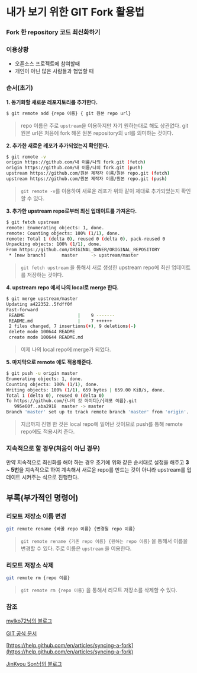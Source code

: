 # 내가 보기 위한 GIT Fork 활용법

### Fork 한 repository 코드 최신화하기  
  
### 이용상황

- 오픈소스 프로젝트에 참여할때
- 개인이 아닌 많은 사람들과 협업할 때  
  
  
  
### 순서(초기)

**1. 동기화할 새로운 레포지토리를 추가한다.**
  
```bash
$ git remote add {repo 이름} { git 원본 repo url}
```  

> repo 이름은 주로 `upstream`을 이용하지만 자기 원하는대로 해도 상관없다.
git 원본 url은 처음에 fork 해온 원본 repository의 url를 의미하는 것이다.  



**2. 추가한 새로운 레포가 추가되었는지 확인한다.**
  
```bash
$ git remote -v
origin https://github.com/내 이름/나의 fork.git (fetch)  
origin https://github.com/내 이름/나의 fork.git (push)  
upstream https://github.com/원본 제작자 이름/원본 repo.git (fetch)    
upstream https://github.com/원본 제작자 이름/원본 repo.git (push)  
```  


> `git remote -v`를 이용하여 새로운 레포가 위와 같이 제대로 추가되었는지 확인할 수 있다.    



**3. 추가한 upstream repo로부터 최신 업데이트를 가져온다.**  
  
```bash
$ git fetch upstream
remote: Enumerating objects: 1, done.
remote: Counting objects: 100% (1/1), done.
remote: Total 1 (delta 0), reused 0 (delta 0), pack-reused 0
Unpacking objects: 100% (1/1), done.
From https://github.com/ORIGINAL_OWNER/ORIGINAL_REPOSITORY
 * [new branch]      master     -> upstream/master
```  

> `git fetch upstream` 을 통해서 새로 생성한 upstream repo에 최신 업데이트를 저장하는 것이다.  



**4. upstream repo 에서 나의 local로 merge 한다.**  
  
```bash
$ git merge upstream/master
Updating a422352..5fdff0f
Fast-forward
 README                    |    9 -------
 README.md                 |    7 ++++++
 2 files changed, 7 insertions(+), 9 deletions(-)
 delete mode 100644 README
 create mode 100644 README.md
```  

> 이제 나의 local repo에 merge가 되었다.  


  
**5. 마지막으로 remote 에도 적용해준다.**  
  
``` bash
$ git push -u origin master
Enumerating objects: 1, done.
Counting objects: 100% (1/1), done.
Writing objects: 100% (1/1), 659 bytes | 659.00 KiB/s, done.
Total 1 (delta 0), reused 0 (delta 0)
To https://github.com/{나의 깃 아이디}/{레포 이름}.git
   995e60f..aba2918  master -> master
Branch 'master' set up to track remote branch 'master' from 'origin'.
```  
> 지금까지 진행 한 것은 local repo에 일어난 것이므로 push를 통해 remote repo에도 적용시켜 준다.


### 지속적으로 할 경우(처음이 아닌 경우)  
만약 지속적으로 최신화를 해야 하는 경우 초기에 위와 같은 순서대로 설정을 해주고 **3 ~ 5번**을 지속적으로 하여 계속해서 새로운 repo를 만드는 것이 아니라 upstream를 업데이트 시켜주는 식으로 진행한다.  



## 부록(부가적인 명령어)  
  
### 리모트 저장소 이름 변경
  
```bash
git remote rename {바꿀 repo 이름} {변경될 repo 이름}
```
  
> `git remote rename {기존 repo 이름} {원하는 repo 이름}` 을 통해서 이름을 변경할 수 있다. 주로 이름은 `upstream` 을 이용한다.
  
  
### 리모트 저장소 삭제
  
```bash
git remote rm {repo 이름}
```
  
> `git remote rm {repo 이름}` 을 통해서 리모트 저장소를 삭제할 수 있다.

### 참조

[mylko72님의 블로그](https://mylko72.gitbooks.io/git/content/remote/remove.html)  

[GIT 공식 문서](https://git-scm.com/book/ko/v1/%EC%8B%9C%EC%9E%91%ED%95%98%EA%B8%B0)

[https://help.github.com/en/articles/syncing-a-fork](https://help.github.com/en/articles/syncing-a-fork)

[JinKyou Son님의 블로그](https://json.postype.com/post/210431)

